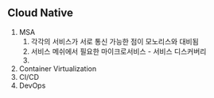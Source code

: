 ## Cloud Native

1. MSA
   1. 각각의 서비스가 서로 통신 가능한 점이 모노리스와 대비됨
   2. 서비스 메쉬에서 필요한 마이크로서비스 - 서비스 디스커버리
   3. 
2. Container Virtualization
3. CI/CD
4. DevOps